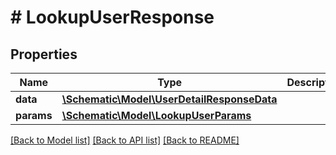 # # LookupUserResponse

## Properties

Name | Type | Description | Notes
------------ | ------------- | ------------- | -------------
**data** | [**\Schematic\Model\UserDetailResponseData**](UserDetailResponseData.md) |  |
**params** | [**\Schematic\Model\LookupUserParams**](LookupUserParams.md) |  |

[[Back to Model list]](../../README.md#models) [[Back to API list]](../../README.md#endpoints) [[Back to README]](../../README.md)
